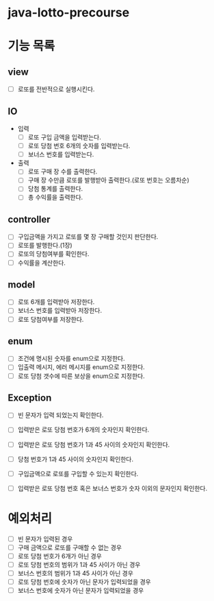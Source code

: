 # java-lotto-precourse

# 기능 목록

## view
- [ ] 로또를 전반적으로 실행시킨다.

## IO
- 입력
  - [ ] 로또 구입 금액을 입력받는다.
  - [ ] 로또 당첨 번호 6개의 숫자를 입력받는다.
  - [ ] 보너스 번호를 입력받는다.

- 출력
  - [ ] 로또 구매 장 수를 출력한다.
  - [ ] 구매 장 수만큼 로또를 발행받아 출력한다.(로또 번호는 오름차순)
  - [ ] 당첨 통계를 출력한다.
  - [ ] 총 수익률을 출력한다.

## controller
- [ ] 구입금액을 가지고 로또를 몇 장 구매할 것인지 판단한다.
- [ ] 로또를 발행한다.(1장)
- [ ] 로또의 당첨여부를 확인한다.
- [ ] 수익률을 계산한다.

## model
- [ ] 로또 6개를 입력받아 저장한다.
- [ ] 보너스 번호를 입력받아 저장한다.
- [ ] 로또 당첨여부를 저장한다.

## enum
- [ ] 조건에 명시된 숫자를 enum으로 지정한다.
- [ ] 입출력 메시지, 에러 메시지를 enum으로 지정한다.
- [ ] 로또 당첨 갯수에 따른 보상을 enum으로 지정한다.

## Exception
- [ ] 빈 문자가 입력 되었는지 확인한다.
- [ ] 입력받은 로또 당첨 번호가 6개의 숫자인지 확인한다.
- [ ] 입력받은 로또 당첨 번호가 1과 45 사이의 숫자인지 확인한다.
- [ ] 당첨 번호가 1과 45 사이의 숫자인지 확인한다.
- [ ] 구입금액으로 로또를 구입할 수 있는지 확인한다.
- [ ] 입력받은 로또 당첨 번호 혹은 보너스 번호가 숫자 이외의 문자인지 확인한다.


# 예외처리

- [ ] 빈 문자가 입력된 경우
- [ ] 구매 금액으로 로또를 구매할 수 없는 경우
- [ ] 로또 당첨 번호가 6개가 아닌 경우
- [ ] 로또 당첨 번호의 범위가 1과 45 사이가 아닌 경우
- [ ] 보너스 번호의 범위가 1과 45 사이가 아닌 경우
- [ ] 로또 당첨 번호에 숫자가 아닌 문자가 입력되었을 경우
- [ ] 보너스 번호에 숫자가 아닌 문자가 입력되었을 경우
